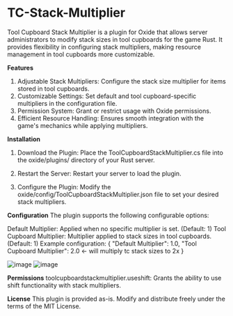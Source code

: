 # TC-Stack-Multiplier
Tool Cupboard Stack Multiplier is a plugin for Oxide that allows server administrators to modify stack sizes in tool cupboards for the game Rust. It provides flexibility in configuring stack multipliers, making resource management in tool cupboards more customizable.

**Features**
1. Adjustable Stack Multipliers: Configure the stack size multiplier for items stored in tool cupboards.
2. Customizable Settings: Set default and tool cupboard-specific multipliers in the configuration file.
3. Permission System: Grant or restrict usage with Oxide permissions.
4. Efficient Resource Handling: Ensures smooth integration with the game's mechanics while applying multipliers.

**Installation**
1. Download the Plugin: Place the ToolCupboardStackMultiplier.cs file into the oxide/plugins/ directory of your Rust server.

2. Restart the Server: Restart your server to load the plugin.

3. Configure the Plugin: Modify the oxide/config/ToolCupboardStackMultiplier.json file to set your desired stack multipliers.


**Configuration**
The plugin supports the following configurable options:

Default Multiplier: Applied when no specific multiplier is set. (Default: 1)
Tool Cupboard Multiplier: Multiplier applied to stack sizes in tool cupboards. (Default: 1)
Example configuration:
{
  "Default Multiplier": 1.0,
  "Tool Cupboard Multiplier": 2.0 <- will multiply tc stack sizes to 2x
}

 ![image](https://github.com/user-attachments/assets/062095fd-1442-4d0d-accc-275c3ff2d6ff)
 ![image](https://github.com/user-attachments/assets/c3388180-2614-4d7b-906a-c2a8c43d2729)


**Permissions**
toolcupboardstackmultiplier.useshift: Grants the ability to use shift functionality with stack multipliers.

**License**
This plugin is provided as-is. Modify and distribute freely under the terms of the MIT License. 
